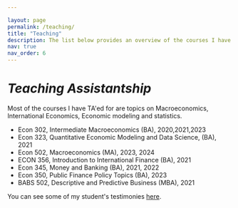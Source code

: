```yaml
---

layout: page
permalink: /teaching/ 
title: "Teaching"
description: The list below provides an overview of the courses I have TA'ed as a PhD student. TA responsibilities includes holding tutorial sessions, office hours and grading.
nav: true
nav_order: 6
---
```


# ***Teaching Assistantship***

Most of the courses I have TA'ed for are topics on Macroeconomics, International Economics, Economic modeling and statistics. 

- Econ 302, Intermediate Macroeconomics (BA), 2020,2021,2023
- Econ 323, Quantitative Economic Modeling and Data Science, (BA), 2021
- Econ 502, Macroeconomics (MA), 2023, 2024
- ECON 356, Introduction to International Finance (BA), 2021
- Econ 345, Money and Banking (BA), 2021, 2022
- Econ 350, Public Finance Policy Topics (BA), 2023
- BABS 502, Descriptive and Predictive Business (MBA), 2021



You can see some of my student's testimonies [here](https://www.superprof.co.uk/making-learning-fun-for-you-maths-teacher-london-matthew.html).


